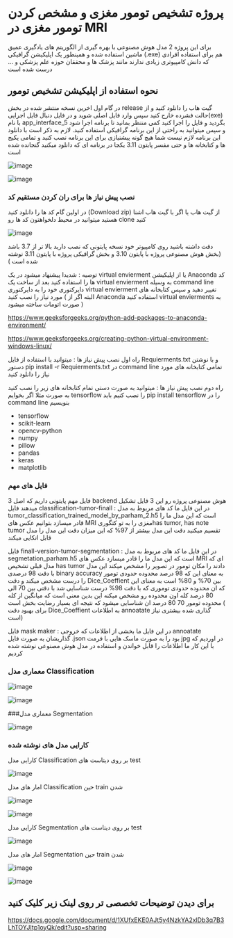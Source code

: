 #  پروژه  تشخیص تومور مغزی و مشخص کردن تومور مغزی در MRI 

برای این پروژه 2 مدل هوش مصنوعی با بهره گیری از الگوریتم های یادگیری عمیق ماشین استفاده شده و همینطور یک اپلیکیشن گرافیکی (.exe) هم برای استفاده افرادی که دانش کامپیوتری زیادی ندارند مانند پزشک ها و محققان حوزه علم پزشکی و ... درست شده است 


## نحوه استفاده از اپلیکیشن تشخیص تومور 

در گام اول اخرین نسخه منتشر شده در بخش release گیت هاب را دانلود کنید و از حالت فشرده خارج کنید سپس وارد فایل اصلی شوید و در فایل دنبال فایل اجرایی(exe) با نام app_interface_5 بگردید و فایل را اجرا کنید کمی منتظر بمانید تا برنامه اجرا شود و سپس میتوانید به راحتی از این  برنامه گرافیکی استفاده کنید. لازم به ذکر است با دانلود این برنامه لازم نیست شما هیچ گونه پیشنیازی برای این برنامه نصب کنید و تمامی پکیج ها و کتابخانه ها و حتی مفسر پایتون 3.11 یکجا در برنامه ای که دانلود میکنید گنجانده شده است 


![image](https://github.com/parhambt/MRI-brain-tumor-detection/assets/124530126/4bd4c0d1-8890-4c29-aee4-23e4edad406d)



![image](https://github.com/parhambt/MRI-brain-tumor-detection/assets/124530126/ce75a58f-b1e4-4f15-a95e-197641803f19)





### نصب پیش نیاز ها برای ران کردن مستقیم کد 


در اولین گام کد ها را دانلود کنید (Download zip) از گیت هاب یا اگر با گیت هاب اشنا هستید میتوانید در محیط دلخواهتون کد ها رو clone کنید


![image](https://github.com/parhambt/MRI-brain-tumor-detection/assets/124530126/e3847a56-fc88-4117-97a8-c2e8bd1a91a6)



دقت داشته باشید روی کامپیوتر خود نسخه پایتونی که نصب دارید بالا تر از 3.7 باشد (بخش هوش مصنوعی پروژه با پایتون 3.10 و بخش گرافیکی پروژه با پایتون 3.11 نوشته شده است )

توصیه : شدیدا پیشنهاد میشود  در یک virtual envierment یا از اپلیکیشن Anaconda کد ها را استفاده کنید بعد از ساخت یک virtual envierment به وسیله command line دایرکتوری خود را به دایرکتوری virtual envierment تغییر دهید و سپس کتابخانه های مورد نیاز را نصب کنید ( البته اگر از Anaconda استفاده کنید virtual envierments به صورت اتومات ساخته میشود )



https://www.geeksforgeeks.org/python-add-packages-to-anaconda-environment/


https://www.geeksforgeeks.org/creating-python-virtual-environment-windows-linux/                                            


راه اول نصب پیش نیاز ها : میتوانید با استفاده از فایل Requierments.txt و با نوشتن دستور pip install -r Requierments.txt در command line تمامی کتابخانه های مورد نیاز را دانلود کنید 


راه دوم نصب پیش نیاز ها : میتوانید به صورت دستی تمام کتابخانه های زیر را نصب کنید به صورت مثلا اگر بخوایم tensorflow را نصب کنیم باید pip install tensorflow را در command line بنویسیم 


- tensorflow
- scikit-learn
- opencv-python
- numpy
- pillow
- pandas
- keras
- matplotlib


### فایل های مهم 


3 فایل مهم پایتونی داریم که اصل backend هوش مصنوعی پروژه رو این 3 فایل تشکیل میدهند 
فایل classification-tumor-finall : در این فایل ما کد های مربوط به مدل tumor_classification_trained_model_by_parham_2.h5 است که این مدل ما را قادر میسازد بتوانیم عکس های MRI مغزی را به تو کتگوریhas tumor, has note tumor تقسیم میکنید دقت این مدل بیشتر از 97% که این میزان دقت این مدل را مدل قابل اتکایی میکند 

فایل finall-version-tumor-segmentation : در این فایل ما کد های مربوط به مدل segmetation_parham.h5 است که این مدل ما را قادر میسازد عکس های MRI ای که مدل قبلی تشخیص has tumor دادند را مکان تومور در تصویر را مشخص میکند این مدل با دقت 98 درصدی binary accuracy به معنای این که 98 درصد محدوده حدودی تومور را درست مشخص میکند و دقت Dice_Coeffient بین 70% و 80% است به معنای این که ان محدوده حدودی توموری که با دقت 98% درست شناسایی شد با دقتی بین 70 الی 80 درصد کله اون محدوده رو مشخص میکنه این بدین معنی است که میانگین از کله محدوده تومور 70 80 درصد ان شناسایی میشود که نتیجه ای بسیار رضایت بخش است ( برای بهبود دقت Dice_Coeffient به اطلاعات annoatate گذاری شده بیشتری نیاز است)

فایل mask maker : در این فایل ما بخشی از اطلاعات که خروجی annoatate گذاریشان به صورت فایل .json بود را به صورت ماسک هایی با فرمت jpg در اوردیم که با این کار ما اطلاعات را قابل خواندن و استفاده در مدل هوش مصنوعی نوشته شده کردیم 

### معماری مدل Classification 


![image](https://github.com/parhambt/MRI-brain-tumor-detection/assets/124530126/d0fd0458-0cc5-4054-a7ea-21953cab2c72)



![image](https://github.com/parhambt/MRI-brain-tumor-detection/assets/124530126/89096be4-282b-471f-bdca-5004141bb8ff)




###معماری مدل Segmentation 


![image](https://github.com/parhambt/MRI-brain-tumor-detection/assets/124530126/b445062e-3840-40ab-bdb3-4feb8fd02ac8)


### کارایی مدل های نوشته شده 

 کارایی مدل Classification بر روی دیتاست های test


 ![image](https://github.com/parhambt/MRI-brain-tumor-detection/assets/124530126/3febfb38-148f-4d56-9ca3-925d8e6a9a6e)


 امار های مدل Classification حین train شدن 

 ![image](https://github.com/parhambt/MRI-brain-tumor-detection/assets/124530126/bf896253-6621-4436-81f1-eceddeb39d55)


 ![image](https://github.com/parhambt/MRI-brain-tumor-detection/assets/124530126/f5db52e0-80b5-4ce0-bfc4-f9f93a8ec35c)


 کارایی مدل Segmentation بر روی دیتاست های test


 ![image](https://github.com/parhambt/MRI-brain-tumor-detection/assets/124530126/8cfcfd56-5712-452f-9e86-5d86f3f0f198)

امار های مدل Segmentation حین train شدن 


![image](https://github.com/parhambt/MRI-brain-tumor-detection/assets/124530126/4295d9b7-ac58-435d-a72d-bfa0cefe0da3)



![image](https://github.com/parhambt/MRI-brain-tumor-detection/assets/124530126/7d18e6c0-b28e-4413-af4f-a727afe3423c)





## برای دیدن توضیحات تخصصی تر روی لینک زیر کلیک کنید 

https://docs.google.com/document/d/1XUfxEKE0AJt5y4NzkYA2xlDb3q7B3LhTOYJItp1oyQk/edit?usp=sharing

